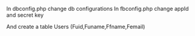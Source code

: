 In dbconfig.php change db configurations
In fbconfig.php change appId and secret key

And create a table Users (Fuid,Funame,Ffname,Femail)
